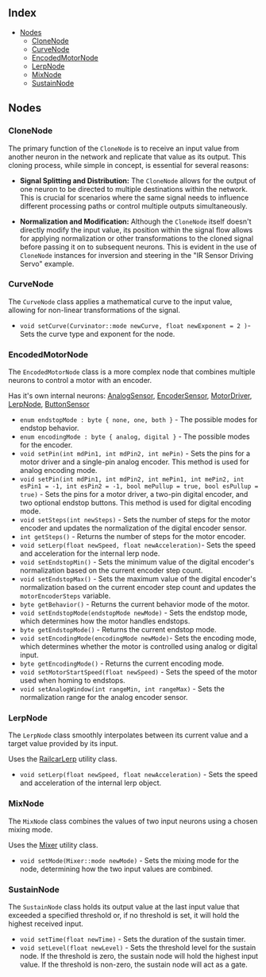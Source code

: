## Index
- [Nodes](#nodes)
    - [CloneNode](#clonenode)
    - [CurveNode](#curvenode)
    - [EncodedMotorNode](#encodedmotornode)
    - [LerpNode](#lerpnode)
    - [MixNode](#mixnode)
    - [SustainNode](#sustainnode)

## Nodes

### CloneNode

The primary function of the `CloneNode` is to receive an input value from another neuron in the network and replicate that value as its output. This cloning process, while simple in concept, is essential for several reasons:

* **Signal Splitting and Distribution:** The `CloneNode` allows for the output of one neuron to be directed to multiple destinations within the network. This is crucial for scenarios where the same signal needs to influence different processing paths or control multiple outputs simultaneously. 

* **Normalization and Modification:** Although the `CloneNode` itself doesn't directly modify the input value, its position within the signal flow allows for applying normalization or other transformations to the cloned signal before passing it on to subsequent neurons. This is evident in the use of `CloneNode` instances for inversion and steering in the "IR Sensor Driving Servo" example.

### CurveNode

The `CurveNode` class applies a mathematical curve to the input value, allowing for non-linear transformations of the signal.

- `void setCurve(Curvinator::mode newCurve, float newExponent = 2 )`- Sets the curve type and exponent for the node.

### EncodedMotorNode

The `EncodedMotorNode` class is a more complex node that combines multiple neurons to control a motor with an encoder.

Has it's own internal neurons: [AnalogSensor](Sensors.md#analogsensor), [EncoderSensor](Sensors.md#encodersensor), [MotorDriver](Drivers.md#motordriver), [LerpNode](Nodes.md#lerpnode),  [ButtonSensor](Sensors.md#buttonsensor)

- `enum endstopMode : byte { none, one, both }` - The possible modes for endstop behavior.
- `enum encodingMode : byte { analog, digital }` - The possible modes for the encoder.
- `void setPin(int mdPin1, int mdPin2, int mePin)` -  Sets the pins for a motor driver and a single-pin analog encoder. This method is used for analog encoding mode.
- `void setPin(int mdPin1, int mdPin2, int mePin1, int mePin2, int esPin1 = -1, int esPin2 = -1, bool mePullup = true, bool esPullup = true)` - Sets the pins for a motor driver, a two-pin digital encoder, and two optional endstop buttons. This method is used for digital encoding mode.
- `void setSteps(int newSteps)` - Sets the number of steps for the motor encoder and updates the normalization of the digital encoder sensor.
- `int getSteps()` - Returns the number of steps for the motor encoder.
- `void setLerp(float newSpeed, float newAcceleration)`- Sets the speed and acceleration for the internal lerp node.
- `void setEndstopMin()` - Sets the minimum value of the digital encoder's normalization based on the current encoder step count.
- `void setEndstopMax()` - Sets the maximum value of the digital encoder's normalization based on the current encoder step count and updates the `motorEncoderSteps` variable.
- `byte getBehavior()` - Returns the current behavior mode of the motor.
- `void setEndstopMode(endstopMode newMode)` - Sets the endstop mode, which determines how the motor handles endstops.
- `byte getEndstopMode()` -  Returns the current endstop mode. 
- `void setEncodingMode(encodingMode newMode)`- Sets the encoding mode, which determines whether the motor is controlled using analog or digital input.
- `byte getEncodingMode()` -  Returns the current encoding mode.
- `void setMotorStartSpeed(float newSpeed)` - Sets the speed of the motor used when homing to endstops.
- `void setAnalogWindow(int rangeMin, int rangeMax)` -  Sets the normalization range for the analog encoder sensor.

### LerpNode
The `LerpNode` class smoothly interpolates between its current value and a target value provided by its input. 

Uses the [RailcarLerp](Utilities.md#railcarlerp) utility class.

- `void setLerp(float newSpeed, float newAcceleration)` -  Sets the speed and acceleration of the internal lerp object.

### MixNode
The `MixNode` class combines the values of two input neurons using a chosen mixing mode.

Uses the [Mixer](Utilities.md#mixer) utility class.

- `void setMode(Mixer::mode newMode)` - Sets the mixing mode for the node, determining how the two input values are combined.

### SustainNode
The `SustainNode` class holds its output value at the last input value that exceeded a specified threshold or, if no threshold is set, it will hold the highest received input.

- `void setTime(float newTime)` -  Sets the duration of the sustain timer.
- `void setLevel(float newLevel)` -  Sets the threshold level for the sustain node. If the threshold is zero, the sustain node will hold the highest input value. If the threshold is non-zero, the sustain node will act as a gate.
